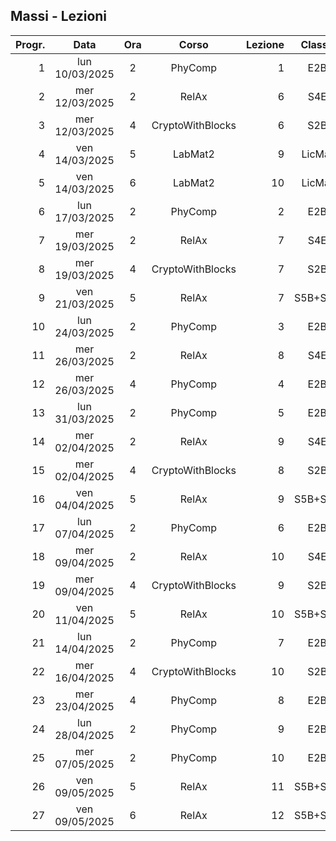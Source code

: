 ## Massi - Lezioni

|Progr.| Data | Ora | Corso | Lezione | Classe |
|--:|:-:|:-:|:-:|--:|:-:|
|1|lun 10/03/2025|2|PhyComp|1|E2B|
|2|mer 12/03/2025|2|RelAx|6|S4E|
|3|mer 12/03/2025|4|CryptoWithBlocks|6|S2B|
|4|ven 14/03/2025|5|LabMat2|9|LicMat|
|5|ven 14/03/2025|6|LabMat2|10|LicMat|
|6|lun 17/03/2025|2|PhyComp|2|E2B|
|7|mer 19/03/2025|2|RelAx|7|S4E|
|8|mer 19/03/2025|4|CryptoWithBlocks|7|S2B|
|9|ven 21/03/2025|5|RelAx|7|S5B+S5D|
|10|lun 24/03/2025|2|PhyComp|3|E2B|
|11|mer 26/03/2025|2|RelAx|8|S4E|
|12|mer 26/03/2025|4|PhyComp|4|E2B|
|13|lun 31/03/2025|2|PhyComp|5|E2B|
|14|mer 02/04/2025|2|RelAx|9|S4E|
|15|mer 02/04/2025|4|CryptoWithBlocks|8|S2B|
|16|ven 04/04/2025|5|RelAx|9|S5B+S5D|
|17|lun 07/04/2025|2|PhyComp|6|E2B|
|18|mer 09/04/2025|2|RelAx|10|S4E|
|19|mer 09/04/2025|4|CryptoWithBlocks|9|S2B|
|20|ven 11/04/2025|5|RelAx|10|S5B+S5D|
|21|lun 14/04/2025|2|PhyComp|7|E2B|
|22|mer 16/04/2025|4|CryptoWithBlocks|10|S2B|
|23|mer 23/04/2025|4|PhyComp|8|E2B|
|24|lun 28/04/2025|2|PhyComp|9|E2B|
|25|mer 07/05/2025|2|PhyComp|10|E2B|
|26|ven 09/05/2025|5|RelAx|11|S5B+S5D|
|27|ven 09/05/2025|6|RelAx|12|S5B+S5D|


